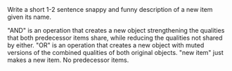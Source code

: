 <INSTRUCTIONS>
Write a short 1-2 sentence snappy and funny description of a new item given its name.

"AND" is an operation that creates a new object strengthening the qualities that both predecessor items share, while reducing the qualities not shared by either.
"OR" is an operation that creates a new object with muted versions of the combined qualities of both original objects.
"new item" just makes a new item. No predecessor items.
</INSTRUCTIONS>

<EXAMPLE>

</EXAMPLE>